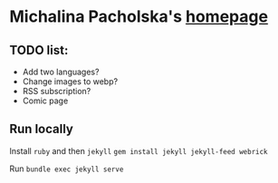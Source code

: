 # Michalina Pacholska's [homepage](https://micha7a.github.io/)

## TODO list:
- Add two languages?
- Change images to webp?
- RSS subscription?
- Comic page


## Run locally

Install `ruby` and then `jekyll`
```gem install jekyll jekyll-feed webrick```

Run 
```bundle exec jekyll serve```
